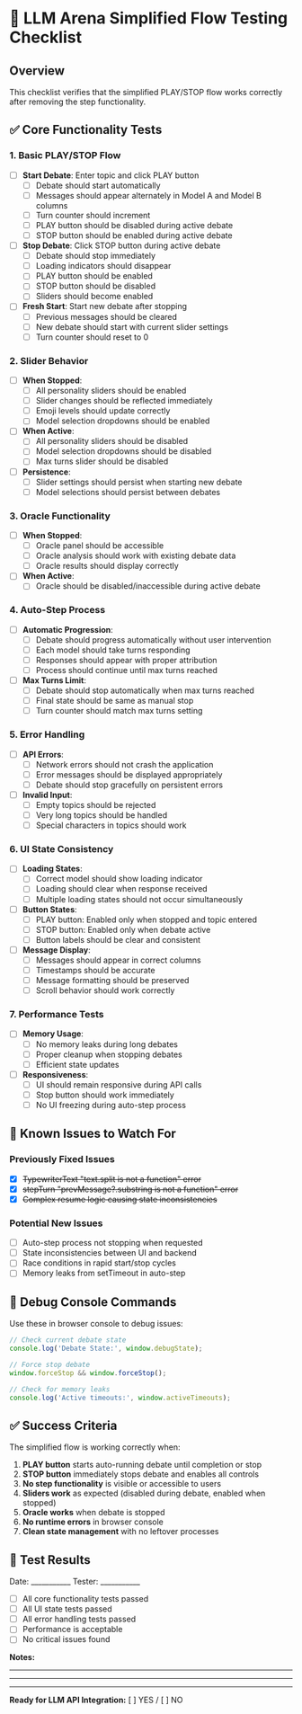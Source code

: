 # 🧪 LLM Arena Simplified Flow Testing Checklist

## Overview
This checklist verifies that the simplified PLAY/STOP flow works correctly after removing the step functionality.

## ✅ Core Functionality Tests

### 1. **Basic PLAY/STOP Flow**
- [ ] **Start Debate**: Enter topic and click PLAY button
  - [ ] Debate should start automatically
  - [ ] Messages should appear alternately in Model A and Model B columns
  - [ ] Turn counter should increment
  - [ ] PLAY button should be disabled during active debate
  - [ ] STOP button should be enabled during active debate

- [ ] **Stop Debate**: Click STOP button during active debate
  - [ ] Debate should stop immediately
  - [ ] Loading indicators should disappear
  - [ ] PLAY button should be enabled
  - [ ] STOP button should be disabled
  - [ ] Sliders should become enabled

- [ ] **Fresh Start**: Start new debate after stopping
  - [ ] Previous messages should be cleared
  - [ ] New debate should start with current slider settings
  - [ ] Turn counter should reset to 0

### 2. **Slider Behavior**
- [ ] **When Stopped**: 
  - [ ] All personality sliders should be enabled
  - [ ] Slider changes should be reflected immediately
  - [ ] Emoji levels should update correctly
  - [ ] Model selection dropdowns should be enabled

- [ ] **When Active**:
  - [ ] All personality sliders should be disabled
  - [ ] Model selection dropdowns should be disabled
  - [ ] Max turns slider should be disabled

- [ ] **Persistence**:
  - [ ] Slider settings should persist when starting new debate
  - [ ] Model selections should persist between debates

### 3. **Oracle Functionality**
- [ ] **When Stopped**:
  - [ ] Oracle panel should be accessible
  - [ ] Oracle analysis should work with existing debate data
  - [ ] Oracle results should display correctly

- [ ] **When Active**:
  - [ ] Oracle should be disabled/inaccessible during active debate

### 4. **Auto-Step Process**
- [ ] **Automatic Progression**:
  - [ ] Debate should progress automatically without user intervention
  - [ ] Each model should take turns responding
  - [ ] Responses should appear with proper attribution
  - [ ] Process should continue until max turns reached

- [ ] **Max Turns Limit**:
  - [ ] Debate should stop automatically when max turns reached
  - [ ] Final state should be same as manual stop
  - [ ] Turn counter should match max turns setting

### 5. **Error Handling**
- [ ] **API Errors**:
  - [ ] Network errors should not crash the application
  - [ ] Error messages should be displayed appropriately
  - [ ] Debate should stop gracefully on persistent errors

- [ ] **Invalid Input**:
  - [ ] Empty topics should be rejected
  - [ ] Very long topics should be handled
  - [ ] Special characters in topics should work

### 6. **UI State Consistency**
- [ ] **Loading States**:
  - [ ] Correct model should show loading indicator
  - [ ] Loading should clear when response received
  - [ ] Multiple loading states should not occur simultaneously

- [ ] **Button States**:
  - [ ] PLAY button: Enabled only when stopped and topic entered
  - [ ] STOP button: Enabled only when debate active
  - [ ] Button labels should be clear and consistent

- [ ] **Message Display**:
  - [ ] Messages should appear in correct columns
  - [ ] Timestamps should be accurate
  - [ ] Message formatting should be preserved
  - [ ] Scroll behavior should work correctly

### 7. **Performance Tests**
- [ ] **Memory Usage**:
  - [ ] No memory leaks during long debates
  - [ ] Proper cleanup when stopping debates
  - [ ] Efficient state updates

- [ ] **Responsiveness**:
  - [ ] UI should remain responsive during API calls
  - [ ] Stop button should work immediately
  - [ ] No UI freezing during auto-step process

## 🐛 Known Issues to Watch For

### Previously Fixed Issues
- [x] ~~TypewriterText "text.split is not a function" error~~
- [x] ~~stepTurn "prevMessage?.substring is not a function" error~~
- [x] ~~Complex resume logic causing state inconsistencies~~

### Potential New Issues
- [ ] Auto-step process not stopping when requested
- [ ] State inconsistencies between UI and backend
- [ ] Race conditions in rapid start/stop cycles
- [ ] Memory leaks from setTimeout in auto-step

## 🔧 Debug Console Commands

Use these in browser console to debug issues:

```javascript
// Check current debate state
console.log('Debate State:', window.debugState);

// Force stop debate
window.forceStop && window.forceStop();

// Check for memory leaks
console.log('Active timeouts:', window.activeTimeouts);
```

## ✅ Success Criteria

The simplified flow is working correctly when:

1. **PLAY button** starts auto-running debate until completion or stop
2. **STOP button** immediately stops debate and enables all controls
3. **No step functionality** is visible or accessible to users
4. **Sliders work** as expected (disabled during debate, enabled when stopped)
5. **Oracle works** when debate is stopped
6. **No runtime errors** in browser console
7. **Clean state management** with no leftover processes

## 📝 Test Results

Date: ___________
Tester: ___________

- [ ] All core functionality tests passed
- [ ] All UI state tests passed  
- [ ] All error handling tests passed
- [ ] Performance is acceptable
- [ ] No critical issues found

**Notes:**
_________________________________
_________________________________
_________________________________

**Ready for LLM API Integration:** [ ] YES / [ ] NO 